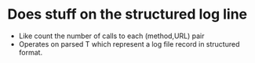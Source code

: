 # Does stuff on the structured log line

- Like count the number of calls to each (method,URL) pair
- Operates on parsed T which represent a log file record in structured format.
